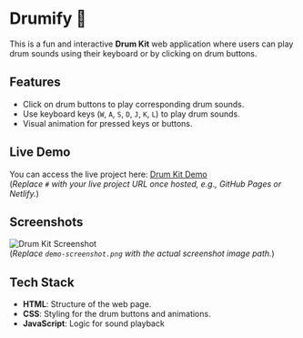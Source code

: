 # Drumify 🥁

This is a fun and interactive **Drum Kit** web application where users can play drum sounds using their keyboard or by clicking on drum buttons.

## Features
- Click on drum buttons to play corresponding drum sounds.
- Use keyboard keys (`W`, `A`, `S`, `D`, `J`, `K`, `L`) to play drum sounds.
- Visual animation for pressed keys or buttons.

## Live Demo
You can access the live project here: [Drum Kit Demo](#)  
(*Replace `#` with your live project URL once hosted, e.g., GitHub Pages or Netlify.*)

## Screenshots
![Drum Kit Screenshot](images/demo-screenshot.png)  
(*Replace `demo-screenshot.png` with the actual screenshot image path.*)

## Tech Stack
- **HTML**: Structure of the web page.
- **CSS**: Styling for the drum buttons and animations.
- **JavaScript**: Logic for sound playback

